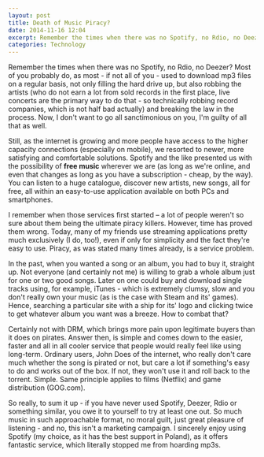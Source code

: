 ```yaml
---
layout: post
title: Death of Music Piracy?
date: 2014-11-16 12:04
excerpt: Remember the times when there was no Spotify, no Rdio, no Deezer? Most of you probably do, as most - if not all of you - used to download mp3 files on a regular basis, not only filling the hard drive up, but also robbing the artists (who do not earn a lot from sold records in the first place, live concerts are the primary way to do that - so technically robbing record companies, which is not half bad actually) and breaking the law in the process. Now, I don't want to go all sanctimonious on you, I'm guilty of all that as well.
categories: Technology
---
```


Remember the times when there was no Spotify, no Rdio, no Deezer? Most of you probably do, as most - if not all of you - used to download mp3 files on a regular basis, not only filling the hard drive up, but also robbing the artists (who do not earn a lot from sold records in the first place, live concerts are the primary way to do that - so technically robbing record companies, which is not half bad actually) and breaking the law in the process. Now, I don't want to go all sanctimonious on you, I'm guilty of all that as well.

Still, as the internet is growing and more people have access to the higher capacity connections (especially on mobile), we resorted to newer, more satisfying and comfortable solutions. Spotify and the like presented us with the possibility of **free music** wherever we are (as long as we're online, and even that changes as long as you have a subscription - cheap, by the way). You can listen to a huge catalogue, discover new artists, new songs, all for free, all within an easy-to-use application available on both PCs and smartphones.

I remember when those services first started – a lot of people weren't so sure about them being the ultimate piracy killers. However, time has proved them wrong. Today, many of my friends use streaming applications pretty much exclusively (I do, too!), even if only for simplicity and the fact they're easy to use. Piracy, as was stated many times already, is a service problem.

In the past, when you wanted a song or an album, you had to buy it, straight up. Not everyone (and certainly not me) is willing to grab a whole album just for one or two good songs. Later on one could buy and download single tracks using, for example, iTunes - which is extremely clumsy, slow and you don't really own your music (as is the case with Steam and its' games). Hence, searching a particular site with a ship for its' logo and clicking twice to get whatever album you want was a breeze. How to combat that?

Certainly not with DRM, which brings more pain upon legitimate buyers than it does on pirates. Answer then, is simple and comes down to the easier, faster and all in all cooler service that people would really feel like using long-term. Ordinary users, John Does of the internet, who really don't care much whether the song is pirated or not, but care a lot if something's easy to do and works out of the box. If not, they won't use it and roll back to the torrent. Simple. Same principle applies to films (Netflix) and game distribution (GOG.com).

So really, to sum it up - if you have never used Spotify, Deezer, Rdio or something similar, you owe it to yourself to try at least one out. So much music in such approachable format, no moral guilt, just great pleasure of listening - and no, this isn't a marketing campaign. I sincerely enjoy using Spotify (my choice, as it has the best support in Poland), as it offers fantastic service, which literally stopped me from hoarding mp3s.

